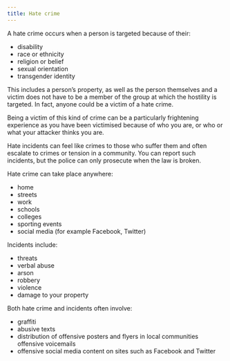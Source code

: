 ```yaml
---
title: Hate crime
---
```


A hate crime occurs when a person is targeted because of their:

- disability
- race or ethnicity
- religion or belief
- sexual orientation
- transgender identity

This includes a person’s property, as well as the person themselves and a victim does not have to be a member of the group at which the hostility is targeted. In fact, anyone could be a victim of a hate crime.

Being a victim of this kind of crime can be a particularly frightening experience as you have been victimised because of who you are, or who or what your attacker thinks you are.

Hate incidents can feel like crimes to those who suffer them and often escalate to crimes or tension in a community. You can report such incidents, but the police can only prosecute when the law is broken.

Hate crime can take place anywhere:

- home
- streets
- work
- schools
- colleges
- sporting events
- social media (for example Facebook, Twitter)

Incidents include:

- threats
- verbal abuse
- arson
- robbery
- violence
- damage to your property

Both hate crime and incidents often involve:

- graffiti
- abusive texts
- distribution of offensive posters and flyers in local communities
offensive voicemails
- offensive social media content on sites such as Facebook and Twitter
